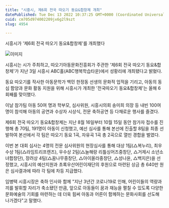 ```yaml
---
title: "시흥시, 제6회 전국 따오기 동요&합창제 개최"
datePublished: Tue Dec 13 2022 10:37:25 GMT+0000 (Coordinated Universal Time)
cuid: cm705d974002209jx6g2l9szt
slug: 4954

---
```



시흥시가 '제6회 전국 따오기 동요&합창제'를 개최했다

![이미지](https://cdn.hashnode.com/res/hashnode/image/upload/v1739258101393/53c2b762-5cb1-4057-aad0-ce44f2da22d9.jpeg)

시흥시는 시가 주최하고, 따오기아동문화진흥회가 주관한 '제6회 전국 따오기 동요&합창제'가 지난 3일 시흥시 ABC홀(ABC행복학습타운)에서 성황리에 개최됐다고 밝혔다.

동요 따오기를 작사한 아동문학가 백민 한정동 선생의 문화적 업적을 기리고, 아동의 동심 함양과 문화 활동 지원을 위해 시흥시가 개최한 '전국따오기 동요&합창제'는 올해 6회째를 맞이했다.

이날 참가팀 아동 50여 명과 학부모, 심사위원, 시흥시의회 송미희 의장 등 내빈 100여 명이 참석해 아동의 공연과 수상자 시상식, 전문 축하공연 등 다채로운 행사를 즐겼다.

제6회 전국 따오기 동요&합창제는 지난 8월 16일부터 10월 15일 동안 참가자 접수를 진행해 총 70팀, 191명이 아동이 신청했고, 예선 심사를 통해 본선에 진출할 8팀을 최종 선발하여 본선에서 각 팀은 따오기 동요 1곡, 자유곡 1곡 총 2곡으로 열띤 경합을 벌였다.

이번 본 대회 심사는 4명의 전문 심사위원의 현장심사를 통해 대상 1팀(△복누리), 최우수상 1팀(△라임트리프렌즈), 우수상 2팀(△늘해랑 리틀싱어즈중창단, △거제시 소년소녀합창단), 장려상 4팀(△꿈나무중창단, △아이올라중창단, △성나윤, △백지은)을 선정했고, 시흥시의 예산지원과 초록우산어린이재단의 후원으로 마련된 상금 총 640만 원은 심사결과에 따라 각 팀에 차등 지급했다.

임병택 시흥시장은 축하 인사와 함께 "지난 3년간 코로나19로 인해, 어린이들의 역량과 끼를 발휘할 자리가 축소됐던 만큼, 앞으로 아동들이 꿈과 재능을 펼칠 수 있도록 다양한 문화예술의 기회를 마련하는 데 더욱 힘써 아동과 어른이 함께하는 문화사회를 선도해 나가겠다"고 말했다.